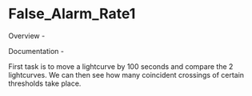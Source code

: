 # False_Alarm_Rate1

Overview - 


Documentation - 

First task is to move a lightcurve by 100 seconds and compare the 2 lightcurves. We can then see how many coincident crossings of certain thresholds take place.











